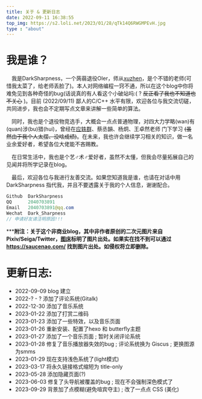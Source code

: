 ```yaml
---
title: 关于 & 更新日志
date: 2022-09-11 16:38:55
top_img: https://s2.loli.net/2023/01/28/qTk14Q6RWGMPEvH.jpg
type : "about"
---
```

# 我是谁？

&emsp;我是DarkSharpness，一个蒟蒻退役OIer，师从[xuzhen](https://www.luogu.com.cn/user/4891)，是个不错的老师(可惜我太菜了，给老师丢脸了)。本人对网络编程一窍不通，所以在这个blog中你将难免见到各种奇怪的bug(话说真的有人看这个小破站吗:(  ?  ~~反正看了我也不知道也不关心~~ )。目前 (2022/09/11) 鄙人的C/C++ 水平有限，欢迎各位与我交流切磋，共同进步，我也会不定期写点文章来讲解一些简单的算法。

&emsp;同时，我也是个退役物竞选手，大概会一点点普通物理，对四大力学略(wan)有(quan)涉(bu)猎(hui)，曾经在[应轶群](https://www.zhihu.com/people/ying-yi-qun)、蔡丞韻、杨炯、王卓然老师 门下学习 ~~(虽然由于我个人太摆、没啥成绩)~~。在未来，我也许会继续学习相关的知识，做一名业余爱好者，希望各位大佬能不吝赐教。

&emsp;在日常生活中，我也是个艺♂术♂爱好者，虽然不太懂，但我会尽量拓展自己的见闻并将所学记录在blog。

&emsp;最后，欢迎各位与我进行友善交流。如果您知道我是谁，也请在对话中用 DarkSharpness 指代我，并且不要透露关于我的个人信息，谢谢配合。

```Java
Github  DarkSharpness
QQ      2040703891   
Email   2040703891@qq.com
Wechat  Dark_Sharpness
// 申请好友请注明原因!!!

```

*****附注：关于这个非商业blog，其中非作者原创的二次元图片来自Pixiv/Seiga/Twitter，[图床](https://github.com/DarkSharpness/Photos/)标明了图片出处。如果实在找不到可以通过 https://saucenao.com/ 找到图片出处。如侵权将立即删除。**

# 更新日志:

* 2022-09-09 blog 建立
* 2022-? - ? 添加了评论系统(Gitalk)
* 2022-12-30 添加了音乐系统
* 2023-01-22 添加了打赏二维码
* 2023-01-23 添加了一些特效，以及音乐页面
* 2023-01-26 重新安装、配置了hexo 和 butterfly主题
* 2023-01-27 添加了一个音乐页面 ; 暂时关闭评论系统
* 2023-01-28 修复了音乐播放器失效的bug ; 评论系统换为 Giscus ; 更换图源为smms
* 2023-01-29 现在支持浅色系统了(light模式)
* 2023-03-17 将永久链接格式缩短为 title-only
* 2023-05-28 添加隐藏页面(?)
* 2023-06-03 修复了头导航被覆盖的bug ; 现在不会强制深色模式了
* 2023-09-29 背景加了点模糊(避免喧宾夺主) ; 改了一点点 CSS (美化)